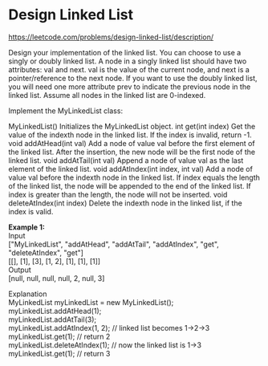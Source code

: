 # Design Linked List
https://leetcode.com/problems/design-linked-list/description/

Design your implementation of the linked list. You can choose to use a singly or doubly linked list.
A node in a singly linked list should have two attributes: val and next. val is the value of the current node, and next is a pointer/reference to the next node.
If you want to use the doubly linked list, you will need one more attribute prev to indicate the previous node in the linked list. Assume all nodes in the linked list are 0-indexed.

Implement the MyLinkedList class:

MyLinkedList() Initializes the MyLinkedList object.
int get(int index) Get the value of the indexth node in the linked list. If the index is invalid, return -1.
void addAtHead(int val) Add a node of value val before the first element of the linked list. After the insertion, the new node will be the first node of the linked list.
void addAtTail(int val) Append a node of value val as the last element of the linked list.
void addAtIndex(int index, int val) Add a node of value val before the indexth node in the linked list. If index equals the length of the linked list, the node will be appended to the end of the linked list. If index is greater than the length, the node will not be inserted.
void deleteAtIndex(int index) Delete the indexth node in the linked list, if the index is valid.
 
<b>Example 1:</b>\
Input\
["MyLinkedList", "addAtHead", "addAtTail", "addAtIndex", "get", "deleteAtIndex", "get"]\
[[], [1], [3], [1, 2], [1], [1], [1]]\
Output\
[null, null, null, null, 2, null, 3]

Explanation\
MyLinkedList myLinkedList = new MyLinkedList();\
myLinkedList.addAtHead(1);\
myLinkedList.addAtTail(3);\
myLinkedList.addAtIndex(1, 2);    // linked list becomes 1->2->3\
myLinkedList.get(1);              // return 2\
myLinkedList.deleteAtIndex(1);    // now the linked list is 1->3\
myLinkedList.get(1);              // return 3